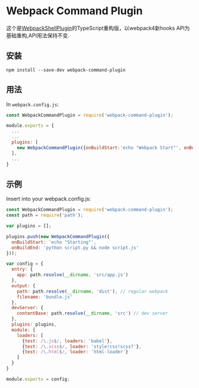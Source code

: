 # Webpack Command Plugin

这个是[WebpackShellPlugin](https://github.com/1337programming/webpack-shell-plugin)的TypeScript重构版，以webpack4新hooks API为基础重构,API用法保持不变.

## 安装

`npm install --save-dev webpack-command-plugin`

## 用法
In `webpack.config.js`:

```js
const WebpackCommandPlugin = require('webpack-command-plugin');

module.exports = {
  ...
  ...
  plugins: [
    new WebpackCommandPlugin({onBuildStart:'echo "Webpack Start"', onBuildEnd:'echo "Webpack End"'})
  ],
  ...
}
```

## 示例

Insert into your webpack.config.js:

```js
const WebpackCommandPlugin = require('webpack-command-plugin');
const path = require('path');

var plugins = [];

plugins.push(new WebpackCommandPlugin({
  onBuildStart: 'echo "Starting"',
  onBuildEnd: 'python script.py && node script.js'
}));

var config = {
  entry: {
    app: path.resolve(__dirname, 'src/app.js')
  },
  output: {
    path: path.resolve(__dirname, 'dist'), // regular webpack
    filename: 'bundle.js'
  },
  devServer: {
    contentBase: path.resolve(__dirname, 'src') // dev server
  },
  plugins: plugins,
  module: {
    loaders: [
      {test: /\.js$/, loaders: 'babel'},
      {test: /\.scss$/, loader: 'style!css!scss?'},
      {test: /\.html$/, loader: 'html-loader'}
    ]
  }
}

module.exports = config;

```
